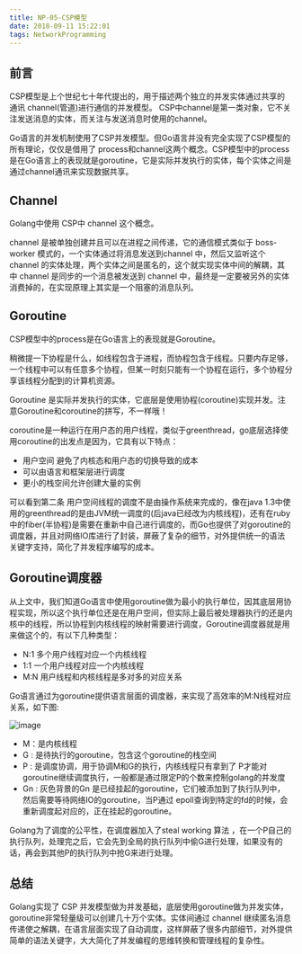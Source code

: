 ```yaml
---
title: NP-05-CSP模型
date: 2018-09-11 15:22:01
tags: NetworkProgramming
---
```


## 前言
CSP模型是上个世纪七十年代提出的，用于描述两个独立的并发实体通过共享的通讯 channel(管道)进行通信的并发模型。 CSP中channel是第一类对象，它不关注发送消息的实体，而关注与发送消息时使用的channel。

Go语言的并发机制使用了CSP并发模型。但Go语言并没有完全实现了CSP模型的所有理论，仅仅是借用了 process和channel这两个概念。CSP模型中的process是在Go语言上的表现就是goroutine，它是实际并发执行的实体，每个实体之间是通过channel通讯来实现数据共享。

## Channel
Golang中使用 CSP中 channel 这个概念。

channel 是被单独创建并且可以在进程之间传递，它的通信模式类似于 boss-worker 模式的，一个实体通过将消息发送到channel 中，然后又监听这个 channel 的实体处理，两个实体之间是匿名的，这个就实现实体中间的解耦，其中 channel 是同步的一个消息被发送到 channel 中，最终是一定要被另外的实体消费掉的，在实现原理上其实是一个阻塞的消息队列。

## Goroutine
CSP模型中的process是在Go语言上的表现就是Goroutine。

稍微提一下协程是什么，如线程包含于进程，而协程包含于线程。只要内存足够，一个线程中可以有任意多个协程，但某一时刻只能有一个协程在运行，多个协程分享该线程分配到的计算机资源。

Goroutine 是实际并发执行的实体，它底层是使用协程(coroutine)实现并发。注意Goroutine和coroutine的拼写，不一样哦！

coroutine是一种运行在用户态的用户线程，类似于greenthread，go底层选择使用coroutine的出发点是因为，它具有以下特点：

- 用户空间 避免了内核态和用户态的切换导致的成本
- 可以由语言和框架层进行调度
- 更小的栈空间允许创建大量的实例

可以看到第二条 用户空间线程的调度不是由操作系统来完成的，像在java 1.3中使用的greenthread的是由JVM统一调度的(后java已经改为内核线程)，还有在ruby中的fiber(半协程)是需要在重新中自己进行调度的，而Go也提供了对goroutine的调度器，并且对网络IO库进行了封装，屏蔽了复杂的细节，对外提供统一的语法关键字支持，简化了并发程序编写的成本。

## Goroutine调度器
从上文中，我们知道Go语言中使用goroutine做为最小的执行单位，因其底层用协程实现，所以这个执行单位还是在用户空间，但实际上最后被处理器执行的还是内核中的线程，所以协程到内核线程的映射需要进行调度，Goroutine调度器就是用来做这个的，有以下几种类型：
- N:1 多个用户线程对应一个内核线程
- 1:1 一个用户线程对应一个内核线程
- M:N 用户线程和内核线程是多对多的对应关系

Go语言通过为goroutine提供语言层面的调度器，来实现了高效率的M:N线程对应关系，如下图:

![image](https://note.youdao.com/yws/api/personal/file/3187DBEE09894B779581143EA4F0EDB4?method=download&shareKey=e0e4f9804dcb056d6e99e8809b18a177)

- M：是内核线程
- G : 是待执行的goroutine，包含这个goroutine的栈空间
- P : 是调度协调，用于协调M和G的执行，内核线程只有拿到了 P才能对goroutine继续调度执行，一般都是通过限定P的个数来控制golang的并发度
- Gn : 灰色背景的Gn 是已经挂起的goroutine，它们被添加到了执行队列中，然后需要等待网络IO的goroutine，当P通过 epoll查询到特定的fd的时候，会重新调度起对应的，正在挂起的goroutine。

Golang为了调度的公平性，在调度器加入了steal working 算法 ，在一个P自己的执行队列，处理完之后，它会先到全局的执行队列中偷G进行处理，如果没有的话，再会到其他P的执行队列中抢G来进行处理。

## 总结

Golang实现了 CSP 并发模型做为并发基础，底层使用goroutine做为并发实体，goroutine非常轻量级可以创建几十万个实体。实体间通过 channel 继续匿名消息传递使之解耦，在语言层面实现了自动调度，这样屏蔽了很多内部细节，对外提供简单的语法关键字，大大简化了并发编程的思维转换和管理线程的复杂性。